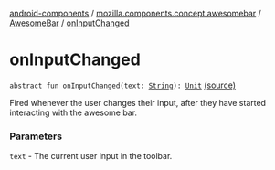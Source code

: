 [android-components](../../index.md) / [mozilla.components.concept.awesomebar](../index.md) / [AwesomeBar](index.md) / [onInputChanged](./on-input-changed.md)

# onInputChanged

`abstract fun onInputChanged(text: `[`String`](https://kotlinlang.org/api/latest/jvm/stdlib/kotlin/-string/index.html)`): `[`Unit`](https://kotlinlang.org/api/latest/jvm/stdlib/kotlin/-unit/index.html) [(source)](https://github.com/mozilla-mobile/android-components/blob/master/components/concept/awesomebar/src/main/java/mozilla/components/concept/awesomebar/AwesomeBar.kt#L52)

Fired whenever the user changes their input, after they have started interacting with the awesome bar.

### Parameters

`text` - The current user input in the toolbar.